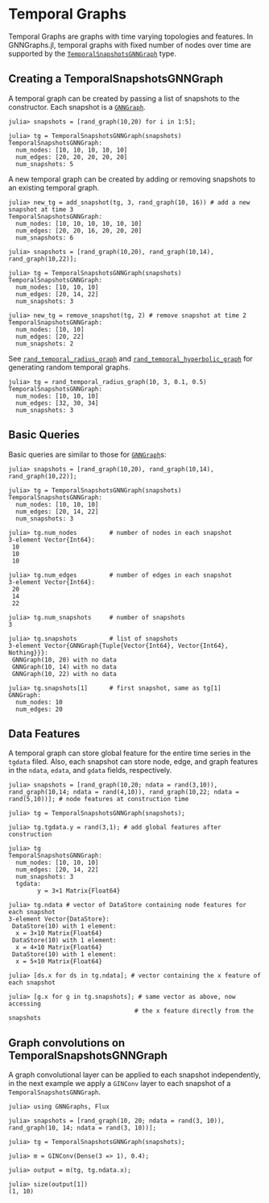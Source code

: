 # Temporal Graphs

Temporal Graphs are graphs with time varying topologies and  features. In GNNGraphs.jl, temporal graphs with fixed number of nodes over time are supported by the [`TemporalSnapshotsGNNGraph`](@ref) type.

## Creating a TemporalSnapshotsGNNGraph

A temporal graph can be created by passing a list of snapshots to the constructor. Each snapshot is a [`GNNGraph`](@ref). 

```jldoctest
julia> snapshots = [rand_graph(10,20) for i in 1:5];

julia> tg = TemporalSnapshotsGNNGraph(snapshots)
TemporalSnapshotsGNNGraph:
  num_nodes: [10, 10, 10, 10, 10]
  num_edges: [20, 20, 20, 20, 20]
  num_snapshots: 5
```

A new temporal graph can be created by adding or removing snapshots to an existing temporal graph. 

```jldoctest
julia> new_tg = add_snapshot(tg, 3, rand_graph(10, 16)) # add a new snapshot at time 3
TemporalSnapshotsGNNGraph:
  num_nodes: [10, 10, 10, 10, 10, 10]
  num_edges: [20, 20, 16, 20, 20, 20]
  num_snapshots: 6
```
```jldoctest
julia> snapshots = [rand_graph(10,20), rand_graph(10,14), rand_graph(10,22)];

julia> tg = TemporalSnapshotsGNNGraph(snapshots)
TemporalSnapshotsGNNGraph:
  num_nodes: [10, 10, 10]
  num_edges: [20, 14, 22]
  num_snapshots: 3

julia> new_tg = remove_snapshot(tg, 2) # remove snapshot at time 2
TemporalSnapshotsGNNGraph:
  num_nodes: [10, 10]
  num_edges: [20, 22]
  num_snapshots: 2
```

See [`rand_temporal_radius_graph`](@ref) and [`rand_temporal_hyperbolic_graph`](@ref) for generating random temporal graphs. 

```jldoctest
julia> tg = rand_temporal_radius_graph(10, 3, 0.1, 0.5)
TemporalSnapshotsGNNGraph:
  num_nodes: [10, 10, 10]
  num_edges: [32, 30, 34]
  num_snapshots: 3
``` 

## Basic Queries

Basic queries are similar to those for [`GNNGraph`](@ref)s:
```jldoctest
julia> snapshots = [rand_graph(10,20), rand_graph(10,14), rand_graph(10,22)];

julia> tg = TemporalSnapshotsGNNGraph(snapshots)
TemporalSnapshotsGNNGraph:
  num_nodes: [10, 10, 10]
  num_edges: [20, 14, 22]
  num_snapshots: 3

julia> tg.num_nodes         # number of nodes in each snapshot
3-element Vector{Int64}:
 10
 10
 10

julia> tg.num_edges         # number of edges in each snapshot
3-element Vector{Int64}:
 20
 14
 22

julia> tg.num_snapshots     # number of snapshots
3

julia> tg.snapshots         # list of snapshots
3-element Vector{GNNGraph{Tuple{Vector{Int64}, Vector{Int64}, Nothing}}}:
 GNNGraph(10, 20) with no data
 GNNGraph(10, 14) with no data
 GNNGraph(10, 22) with no data

julia> tg.snapshots[1]      # first snapshot, same as tg[1]
GNNGraph:
  num_nodes: 10
  num_edges: 20
```

## Data Features
A temporal graph can store global feature for the entire time series in the `tgdata` filed.
Also, each snapshot can store node, edge, and graph features in the `ndata`, `edata`, and `gdata` fields, respectively. 

```jldoctest
julia> snapshots = [rand_graph(10,20; ndata = rand(3,10)), rand_graph(10,14; ndata = rand(4,10)), rand_graph(10,22; ndata = rand(5,10))]; # node features at construction time

julia> tg = TemporalSnapshotsGNNGraph(snapshots);

julia> tg.tgdata.y = rand(3,1); # add global features after construction

julia> tg
TemporalSnapshotsGNNGraph:
  num_nodes: [10, 10, 10]
  num_edges: [20, 14, 22]
  num_snapshots: 3
  tgdata:
        y = 3×1 Matrix{Float64}

julia> tg.ndata # vector of DataStore containing node features for each snapshot
3-element Vector{DataStore}:
 DataStore(10) with 1 element:
  x = 3×10 Matrix{Float64}
 DataStore(10) with 1 element:
  x = 4×10 Matrix{Float64}
 DataStore(10) with 1 element:
  x = 5×10 Matrix{Float64}

julia> [ds.x for ds in tg.ndata]; # vector containing the x feature of each snapshot

julia> [g.x for g in tg.snapshots]; # same vector as above, now accessing 
                                   # the x feature directly from the snapshots
```

## Graph convolutions on TemporalSnapshotsGNNGraph

A graph convolutional layer can be applied to each snapshot independently, in the next example we apply a `GINConv` layer to each snapshot of a `TemporalSnapshotsGNNGraph`.  

```jldoctest
julia> using GNNGraphs, Flux

julia> snapshots = [rand_graph(10, 20; ndata = rand(3, 10)), rand_graph(10, 14; ndata = rand(3, 10))];

julia> tg = TemporalSnapshotsGNNGraph(snapshots);

julia> m = GINConv(Dense(3 => 1), 0.4);

julia> output = m(tg, tg.ndata.x);

julia> size(output[1])
(1, 10)
```

